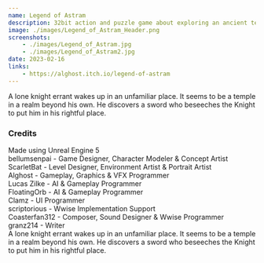 ```yaml
---
name: Legend of Astram
description: 32bit action and puzzle game about exploring an ancient temple.
image: ./images/Legend_of_Astram_Header.png
screenshots:
    - ./images/Legend_of_Astram.jpg
    - ./images/Legend_of_Astram2.jpg
date: 2023-02-16
links: 
    - https://alghost.itch.io/legend-of-astram
---
```


A lone knight errant wakes up in an unfamiliar place. It seems to be a temple in a realm beyond his own. He discovers a sword who beseeches the Knight to put him in his rightful place.

### Credits
Made using Unreal Engine 5  
bellumsenpai - Game Designer, Character Modeler & Concept Artist  
ScarletBat - Level Designer, Environment Artist & Portrait Artist  
Alghost - Gameplay, Graphics & VFX Programmer  
Lucas Zilke - AI & Gameplay Programmer  
FloatingOrb - AI & Gameplay Programmer  
Clamz - UI Programmer  
scriptorious - Wwise Implementation Support  
Coasterfan312 - Composer, Sound Designer & Wwise Programmer  
granz214 - Writer  
A lone knight errant wakes up in an unfamiliar place. It seems to be a temple in a realm beyond his own. He discovers a sword who beseeches the Knight to put him in his rightful place.

